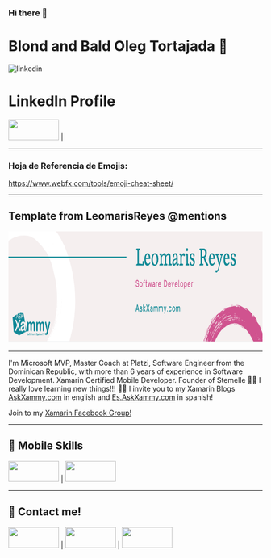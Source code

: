 ### Hi there 👋

<!--
**AnimaOleg/AnimaOleg** is a ✨ _special_ ✨ repository because its `README.md` (this file) appears on your GitHub profile.

Here are some ideas to get you started:

- 🔭 I’m currently working on ...
- 🌱 I’m currently learning ...
- 👯 I’m looking to collaborate on ...
- 🤔 I’m looking for help with ...
- 💬 Ask me about ...
- 📫 How to reach me: ...
- 😄 Pronouns: ...
- ⚡ Fun fact: ...
-->



# Blond and Bald Oleg Tortajada 🙋‍


![linkedin](https://github.com/AnimaOleg/AnimaOleg/assets/21308880/2d90412a-252b-4553-8ab4-6f4f270b502d)



# LinkedIn Profile
<a target="_blank"><img src="[![linkedin](https://github.com/AnimaOleg/AnimaOleg/assets/21308880/2d90412a-252b-4553-8ab4-6f4f270b502d)]" height="41" width="100" href="https://www.linkedin.com/in/oleg-tortajada-amor%C3%B3s-31b53383/"></a> |

<hr />

### Hoja de Referencia de Emojis:
https://www.webfx.com/tools/emoji-cheat-sheet/

<hr />

## Template from LeomarisReyes @mentions 
<img src="https://github.com/LeomarisReyes/leomarisreyes/blob/master/_LRR.png" height="220" width="1020" title="AskXammy"/>

<hr />


I'm Microsoft MVP, Master Coach at Platzi, Software Engineer from the Dominican Republic, with more than 6 years of experience in Software Development. Xamarin Certified Mobile Developer. Founder  of Stemelle 👩‍💻 I really love learning new things!!! 💚💕
I invite you to my Xamarin Blogs <a href="https://askxammy.com">AskXammy.com</a> in english and <a href="https://es.askxammy.com">Es.AskXammy.com</a> in spanish! 

Join to my <a href="https://www.facebook.com/groups/aprendiendoxamarinformsynetcore">Xamarin Facebook Group!</a> 

<hr />

## 📱 Mobile Skills 
<a target="_blank"><img src="https://img.shields.io/badge/-Xamarin-%23d65e9a" height="41" width="100"></a> |
<a target="_blank"><img src="https://img.shields.io/badge/-XAML-%230f95a0" height="41" width="100"></a>


<hr />

## 📝  Contact me!
   
<a href="https://do.linkedin.com/in/leomaris-reyes-1b598661" target="_blank"><img src="https://img.shields.io/badge/-LinkedIn-%230f95a0" height="41" width="100"></a> | <a href="https://twitter.com/LeomarisReyes11" target="_blank"><img src="https://img.shields.io/badge/-Twitter-%23d65e9a" height="41" width="100"></a> | <a href="mailto:reyes.leomaris@gmail.com" target="_blank"><img src="https://img.shields.io/badge/-%20%20Email%20%20-%230f95a0" height="41" width="100"></a> 



